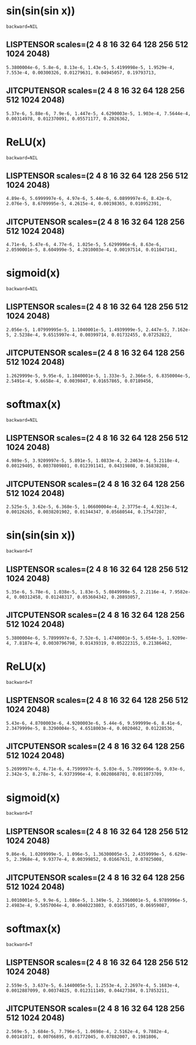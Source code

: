 

# sin(sin(sin x))

`backward=NIL`

## LISPTENSOR scales=(2 4 8 16 32 64 128 256 512 1024 2048)

`5.3800004e-6, 5.8e-6, 8.13e-6, 1.43e-5, 5.4199998e-5, 1.9529e-4, 7.553e-4, 0.00300326, 0.01279631, 0.04945057, 0.19793713, `

## JITCPUTENSOR scales=(2 4 8 16 32 64 128 256 512 1024 2048)

`5.37e-6, 5.88e-6, 7.9e-6, 1.447e-5, 4.6290003e-5, 1.903e-4, 7.5644e-4, 0.00314978, 0.012370091, 0.05571177, 0.2026362, `

# ReLU(x)

`backward=NIL`

## LISPTENSOR scales=(2 4 8 16 32 64 128 256 512 1024 2048)

`4.89e-6, 5.6999997e-6, 4.97e-6, 5.44e-6, 6.0899997e-6, 8.42e-6, 2.076e-5, 8.6709995e-5, 4.2615e-4, 0.00198365, 0.010952391, `

## JITCPUTENSOR scales=(2 4 8 16 32 64 128 256 512 1024 2048)

`4.71e-6, 5.47e-6, 4.77e-6, 1.025e-5, 5.6299996e-6, 8.63e-6, 2.0590001e-5, 8.604999e-5, 4.2010003e-4, 0.00197514, 0.011047141, `

# sigmoid(x)

`backward=NIL`

## LISPTENSOR scales=(2 4 8 16 32 64 128 256 512 1024 2048)

`2.056e-5, 1.07999995e-5, 1.1040001e-5, 1.4939999e-5, 2.447e-5, 7.162e-5, 2.5238e-4, 9.6515997e-4, 0.00399714, 0.01732455, 0.07252822, `

## JITCPUTENSOR scales=(2 4 8 16 32 64 128 256 512 1024 2048)

`1.2629999e-5, 9.95e-6, 1.1040001e-5, 1.333e-5, 2.366e-5, 6.8350004e-5, 2.5491e-4, 9.6658e-4, 0.0039847, 0.01657865, 0.07189456, `

# softmax(x)

`backward=NIL`

## LISPTENSOR scales=(2 4 8 16 32 64 128 256 512 1024 2048)

`4.989e-5, 3.9209997e-5, 5.891e-5, 1.0833e-4, 2.2463e-4, 5.2118e-4, 0.00129405, 0.0037809801, 0.012391141, 0.04319808, 0.16838208, `

## JITCPUTENSOR scales=(2 4 8 16 32 64 128 256 512 1024 2048)

`2.525e-5, 3.62e-5, 6.368e-5, 1.06600004e-4, 2.3775e-4, 4.9213e-4, 0.00126265, 0.0038201902, 0.01344347, 0.05680544, 0.17547207, `

# sin(sin(sin x))

`backward=T`

## LISPTENSOR scales=(2 4 8 16 32 64 128 256 512 1024 2048)

`5.35e-6, 5.78e-6, 1.038e-5, 1.83e-5, 5.0849998e-5, 2.2116e-4, 7.9582e-4, 0.00312458, 0.01248317, 0.053604342, 0.20893057, `

## JITCPUTENSOR scales=(2 4 8 16 32 64 128 256 512 1024 2048)

`5.3800004e-6, 5.7899997e-6, 7.52e-6, 1.4740001e-5, 5.654e-5, 1.9209e-4, 7.8187e-4, 0.0030796798, 0.01439319, 0.05222315, 0.21386462, `

# ReLU(x)

`backward=T`

## LISPTENSOR scales=(2 4 8 16 32 64 128 256 512 1024 2048)

`5.43e-6, 4.8700003e-6, 4.9200003e-6, 5.44e-6, 9.599999e-6, 8.41e-6, 2.3479999e-5, 8.3290004e-5, 4.6518003e-4, 0.0020462, 0.01228536, `

## JITCPUTENSOR scales=(2 4 8 16 32 64 128 256 512 1024 2048)

`5.2699997e-6, 4.71e-6, 4.7599997e-6, 5.03e-6, 5.7099996e-6, 9.03e-6, 2.342e-5, 8.278e-5, 4.9373996e-4, 0.0020868701, 0.011073709, `

# sigmoid(x)

`backward=T`

## LISPTENSOR scales=(2 4 8 16 32 64 128 256 512 1024 2048)

`9.86e-6, 1.0209999e-5, 1.096e-5, 1.36300005e-5, 2.4359999e-5, 6.629e-5, 2.3968e-4, 9.9377e-4, 0.00399852, 0.01667631, 0.07025008, `

## JITCPUTENSOR scales=(2 4 8 16 32 64 128 256 512 1024 2048)

`1.0010001e-5, 9.9e-6, 1.086e-5, 1.349e-5, 2.3960001e-5, 6.9789996e-5, 2.4983e-4, 9.5057004e-4, 0.0040223803, 0.01657105, 0.06959087, `

# softmax(x)

`backward=T`

## LISPTENSOR scales=(2 4 8 16 32 64 128 256 512 1024 2048)

`2.559e-5, 3.637e-5, 6.1440005e-5, 1.2553e-4, 2.2697e-4, 5.1683e-4, 0.0012887099, 0.00374825, 0.012311149, 0.04427384, 0.17853211, `

## JITCPUTENSOR scales=(2 4 8 16 32 64 128 256 512 1024 2048)

`2.569e-5, 3.684e-5, 7.796e-5, 1.0698e-4, 2.5162e-4, 9.7882e-4, 0.00141071, 0.00766895, 0.01772045, 0.07882007, 0.1981806, `